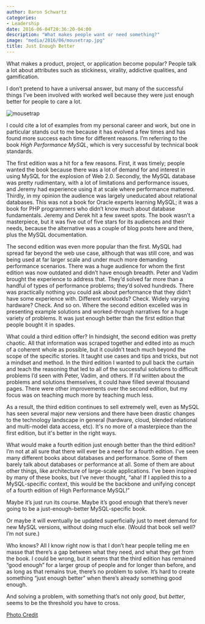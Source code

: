 ```yaml
---
author: Baron Schwartz
categories:
- Leadership
date: 2016-06-04T20:36:20-04:00
description: "What makes people want or need something?"
image: "media/2016/06/mousetrap.jpg"
title: Just Enough Better
---
```


What makes a product, project, or application become popular? People talk a lot about attributes such as stickiness, virality, addictive qualities, and gamification.

I don’t pretend to have a universal answer, but many of the successful things I’ve been involved with worked well because they were just enough better for people to care a lot.

![mousetrap](/media/2016/06/mousetrap.jpg)

<!--more-->

I could cite a lot of examples from my personal career and work, but one in particular stands out to me because it has evolved a few times and has found more success each time for different reasons. I’m referring to the book *High Performance MySQL*, which is very successful by technical book standards.

The first edition was a hit for a few reasons. First, it was timely; people wanted the book because there was a lot of demand for and interest in using MySQL for the explosion of Web 2.0. Secondly, the MySQL database was pretty rudimentary, with a lot of limitations and performance issues, and Jeremy had experience using it at scale where performance mattered. Thirdly, in my opinion the audience was largely uneducated about relational databases. This was not a book for Oracle experts learning MySQL; it was a book for PHP programmers who didn’t know much about database fundamentals. Jeremy and Derek hit a few sweet spots. The book wasn’t a masterpiece, but it was five out of five stars for its audiences and their needs, because the alternative was a couple of blog posts here and there, plus the MySQL documentation.

The second edition was even more popular than the first. MySQL had spread far beyond the web use case, although that was still core, and was being used at far larger scale and under much more demanding performance scenarios. There was a huge audience for whom the first edition was now outdated and didn’t have enough breadth. Peter and Vadim brought the experience to address that. They’d solved far more than a handful of types of performance problems; they’d solved hundreds. There was practically nothing you could ask about performance that they didn’t have some experience with. Different workloads? Check. Widely varying hardware? Check. And so on. Where the second edition excelled was in presenting example solutions and worked-through narratives for a huge variety of problems. It was just enough better than the first edition that people bought it in spades.

What could a third edition offer? In hindsight, the second edition was pretty chaotic. All that information was scraped together and edited into as much of a coherent whole as possible, but it couldn’t teach much beyond the scope of the specific stories. It taught use cases and tips and tricks, but not a mindset and method. In the third edition I wanted to pull back the curtain and teach the reasoning that led to all of the successful solutions to difficult problems I’d seen with Peter, Vadim, and others. If I’d written about the problems and solutions themselves, it could have filled several thousand pages. There were other improvements over the second edition, but my focus was on teaching much more by teaching much less.

As a result, the third edition continues to sell extremely well, even as MySQL has seen several major new versions and there have been drastic changes to the technology landscape in general (hardware, cloud, blended relational and multi-model data access, etc). It's no more of a masterpiece than the first edition, but it's better in the right ways.

What would make a fourth edition just enough better than the third edition? I’m not at all sure that there will ever be a need for a fourth edition. I’ve seen many different books about databases and performance. Some of them barely talk about databases or performance at all. Some of them are about other things, like architecture of large-scale applications. I’ve been inspired by many of these books, but I’ve never thought, “aha! If I applied this to a MySQL-specific context, this would be the backbone and unifying concept of a fourth edition of High Performance MySQL!”

Maybe it’s just run its course. Maybe it’s good enough that there’s never going to be a just-enough-better MySQL-specific book.

Or maybe it will eventually be updated superficially just to meet demand for new MySQL versions, without doing much else. (Would that book sell well? I’m not sure.)

Who knows? All I know right now is that I don’t hear people telling me en masse that there’s a gap between what they need, and what they get from the book. I could be wrong, but it seems that the third edition has remained “good enough” for a larger group of people and for longer than before, and as long as that remains true, there’s no problem to solve. It’s hard to create something “just enough better” when there’s already something good enough.

And solving a problem, with something that’s not only *good*, but *better*, seems to be the threshold you have to cross.

[Photo Credit](https://www.flickr.com/photos/hz536n/14237740515/)
